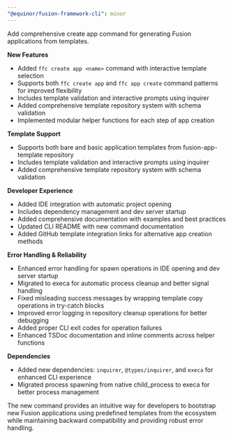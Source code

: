 ```yaml
---
"@equinor/fusion-framework-cli": minor
---
```


Add comprehensive create app command for generating Fusion applications from templates.

**New Features**
- Added `ffc create app <name>` command with interactive template selection
- Supports both `ffc create app` and `ffc app create` command patterns for improved flexibility
- Includes template validation and interactive prompts using inquirer
- Added comprehensive template repository system with schema validation
- Implemented modular helper functions for each step of app creation

**Template Support**
- Supports both bare and basic application templates from fusion-app-template repository
- Includes template validation and interactive prompts using inquirer
- Added comprehensive template repository system with schema validation

**Developer Experience**
- Added IDE integration with automatic project opening
- Includes dependency management and dev server startup
- Added comprehensive documentation with examples and best practices
- Updated CLI README with new command documentation
- Added GitHub template integration links for alternative app creation methods

**Error Handling & Reliability**
- Enhanced error handling for spawn operations in IDE opening and dev server startup
- Migrated to execa for automatic process cleanup and better signal handling
- Fixed misleading success messages by wrapping template copy operations in try-catch blocks
- Improved error logging in repository cleanup operations for better debugging
- Added proper CLI exit codes for operation failures
- Enhanced TSDoc documentation and inline comments across helper functions

**Dependencies**
- Added new dependencies: `inquirer`, `@types/inquirer`, and `execa` for enhanced CLI experience
- Migrated process spawning from native child_process to execa for better process management

The new command provides an intuitive way for developers to bootstrap new Fusion applications using predefined templates from the ecosystem while maintaining backward compatibility and providing robust error handling.
